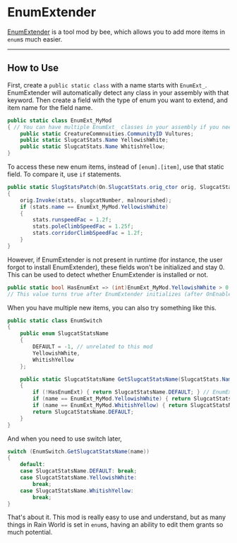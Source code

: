 # EnumExtender

[EnumExtender](https://beestuff.pythonanywhere.com/audb/api/mods/0/1/download/latest) is a tool mod by bee, which allows you to add more items in `enum`s much easier.

---

## How to Use

First, create a `public static class` with a name starts with `EnumExt_`.
EnumExtender will automatically detect any class in your assembly with that keyword.
Then create a field with the type of enum you want to extend, and item name for the field name.

```c#
public static class EnumExt_MyMod
{ // You can have multiple EnumExt_ classes in your assembly if you need multiple items with the same name for the different enum
    public static CreatureCommnuities.CommunityID Vultures;
    public static SlugcatStats.Name YellowishWhite;
    public static SlugcatStats.Name WhitishYellow;
}
```

To access these new enum items, instead of `[enum].[item]`, use that static field.
To compare it, use `if` statements.

```c#
public static SlugStatsPatch(On.SlugcatStats.orig_ctor orig, SlugcatStats stats, int slugcatNumber, bool malnourished)
{
    orig.Invoke(stats, slugcatNumber, malnourished);
    if (stats.name == EnumExt_MyMod.YellowishWhite)
    {
        stats.runspeedFac = 1.2f;
        stats.poleClimbSpeedFac = 1.25f;
        stats.corridorClimbSpeedFac = 1.2f;
    }
}
```

However, if EnumExtender is not present in runtime (for instance, the user forgot to install EnumExtender), these fields won't be initialized and stay 0.
This can be used to detect whether EnumExtender is installed or not.

```c#
public static bool HasEnumExt => (int)EnumExt_MyMod.YellowishWhite > 0;
// This value turns true after EnumExtender initializes (after OnEnable)
```

When you have multiple new items, you can also try something like this.

```c#
public static class EnumSwitch
{
    public enum SlugcatStatsName
    {
        DEFAULT = -1, // unrelated to this mod
        YellowishWhite,
        WhitishYellow
    };

    public static SlugcatStatsName GetSlugcatStatsName(SlugcatStats.Name name)
    {
        if (!HasEnumExt) { return SlugcatStatsName.DEFAULT; } // EnumExt is not installed
        if (name == EnumExt_MyMod.YellowishWhite) { return SlugcatStatsName.YellowishWhite; }
        if (name == EnumExt_MyMod.WhitishYellow) { return SlugcatStatsName.WhitishYellow; }
        return SlugcatStatsName.DEFAULT;
    }
}
```

And when you need to use switch later,

```c#
switch (EnumSwitch.GetSlugcatStatsName(name))
{
    default:
    case SlugcatStatsName.DEFAULT: break;
    case SlugcatStatsName.YellowishWhite:
        break;
    case SlugcatStatsName.WhitishYellow:
        break;
}
```

That's about it. This mod is really easy to use and understand, but as many things in Rain World is set in `enum`s, having an ability to edit them grants so much potential.

